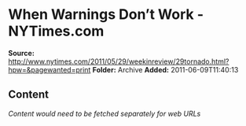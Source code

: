 # When Warnings Don’t Work - NYTimes.com

**Source:** http://www.nytimes.com/2011/05/29/weekinreview/29tornado.html?hpw=&pagewanted=print
**Folder:** Archive
**Added:** 2011-06-09T11:40:13




## Content
*Content would need to be fetched separately for web URLs*
